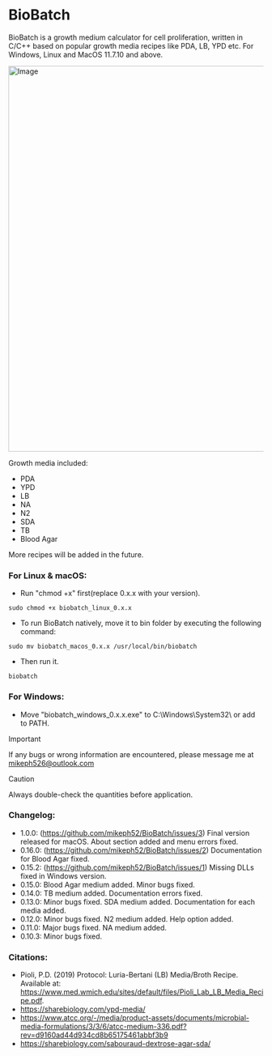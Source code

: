 # BioBatch

BioBatch is a growth medium calculator for cell proliferation, written in C/C++ based on popular growth media recipes like PDA, LB, YPD etc. 
For Windows, Linux and MacOS 11.7.10 and above.

<img width="762" alt="Image" src="https://github.com/user-attachments/assets/e1d9adfa-bf01-41ea-87f2-d5b5df16ddf0" />

Growth media included:
- PDA
- YPD
- LB
- NA
- N2
- SDA
- TB
- Blood Agar

More recipes will be added in the future.
### For Linux & macOS:
- Run "chmod +x" first(replace 0.x.x with your version).
```
sudo chmod +x biobatch_linux_0.x.x
``` 
- To run BioBatch natively, move it to bin folder by executing the following command:
```
sudo mv biobatch_macos_0.x.x /usr/local/bin/biobatch
```
- Then run it.
```
biobatch
```
### For Windows:
- Move "biobatch_windows_0.x.x.exe" to C:\Windows\System32\ or add to PATH.
> [!IMPORTANT]
> If any bugs or wrong information are encountered, please message me at mikeph526@outlook.com

>[!CAUTION]
> Always double-check the quantities before application.


### Changelog:
- 1.0.0:
(https://github.com/mikeph52/BioBatch/issues/3) Final version released for macOS. About section added and menu errors fixed.
- 0.16.0:
(https://github.com/mikeph52/BioBatch/issues/2) Documentation for Blood Agar fixed.
- 0.15.2:
(https://github.com/mikeph52/BioBatch/issues/1) Missing DLLs fixed in Windows version.
- 0.15.0:
Blood Agar medium added. Minor bugs fixed.
- 0.14.0:
TB medium added. Documentation errors fixed.
- 0.13.0:
Minor bugs fixed. SDA medium added. Documentation for each media added.
- 0.12.0:
Minor bugs fixed. N2 medium added. Help option added.
- 0.11.0:
Major bugs fixed. NA medium added.
- 0.10.3:
Minor bugs fixed.


### Citations:
- Pioli, P.D. (2019) Protocol: Luria-Bertani (LB) Media/Broth Recipe. Available at: https://www.med.wmich.edu/sites/default/files/Pioli_Lab_LB_Media_Recipe.pdf. 
- https://sharebiology.com/ypd-media/
- https://www.atcc.org/-/media/product-assets/documents/microbial-media-formulations/3/3/6/atcc-medium-336.pdf?rev=d9160ad44d934cd8b65175461abbf3b9
- https://sharebiology.com/sabouraud-dextrose-agar-sda/
